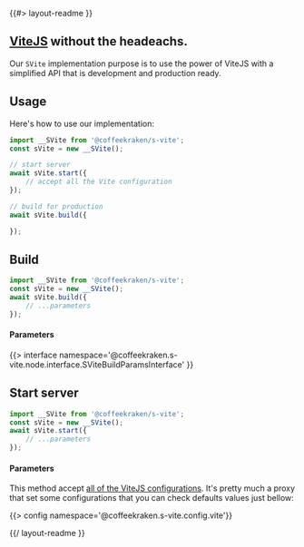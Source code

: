 <!-- 
/**
 * @name            README
 * @namespace       doc
 * @type            Markdown
 * @platform        md
 * @status          stable
 * @menu            Documentation           /doc/readme
 *
 * @since           2.0.0
 * @author    Olivier Bossel <olivier.bossel@gmail.com> (https://coffeekraken.io)
 */
-->

{{#> layout-readme }}

## [ViteJS](https://vitejs.dev) without the headeachs.

Our `SVite` implementation purpose is to use the power of ViteJS with a simplified API that is development and production ready.

## Usage

Here's how to use our implementation:

```js
import __SVite from '@coffeekraken/s-vite';
const sVite = new __SVite();

// start server
await sVite.start({
    // accept all the Vite configuration
});

// build for production
await sVite.build({

});
```

## Build

```js
import __SVite from '@coffeekraken/s-vite';
const sVite = new __SVite();
await sVite.build({
    // ...parameters
});
```

#### Parameters

{{> interface namespace='@coffeekraken.s-vite.node.interface.SViteBuildParamsInterface' }}

## Start server

```js
import __SVite from '@coffeekraken/s-vite';
const sVite = new __SVite();
await sVite.start({
    // ...parameters
});
```

#### Parameters

This method accept [all of the ViteJS configurations](https://vitejs.dev/config/). It's pretty much a proxy that set some configurations that you can check defaults values just bellow:

{{> config namespace='@coffeekraken.s-vite.config.vite'}}

{{/ layout-readme }}